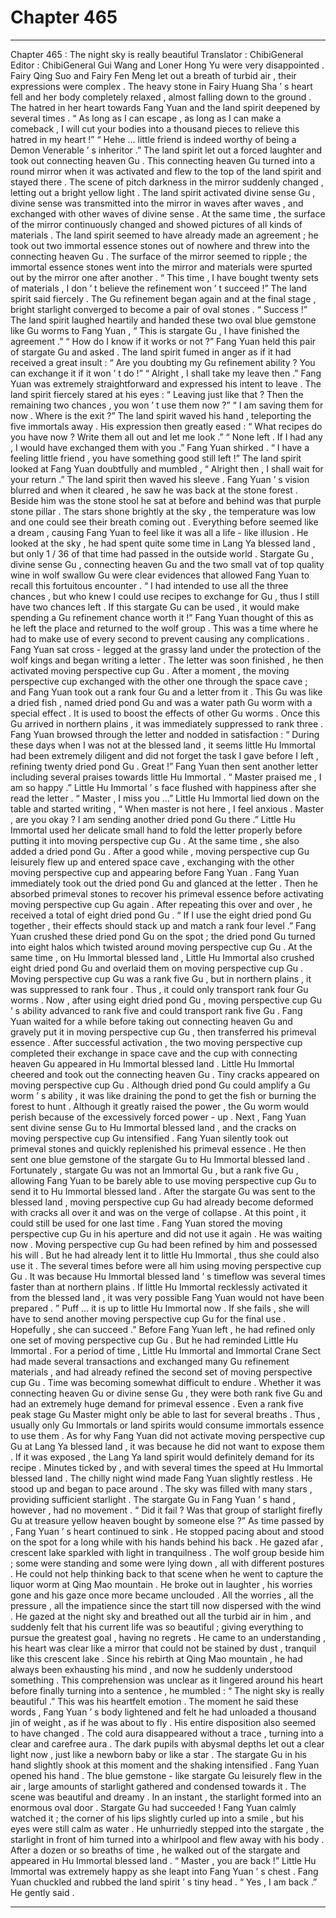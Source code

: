 
# Chapter 465


---

Chapter 465 : The night sky is really beautiful
Translator : ChibiGeneral Editor : ChibiGeneral
Gui Wang and Loner Hong Yu were very disappointed .
Fairy Qing Suo and Fairy Fen Meng let out a breath of turbid air , their expressions were complex .
The heavy stone in Fairy Huang Sha ’ s heart fell and her body completely relaxed , almost falling down to the ground . The hatred in her heart towards Fang Yuan and the land spirit deepened by several times .
“ As long as I can escape , as long as I can make a comeback , I will cut your bodies into a thousand pieces to relieve this hatred in my heart !”
“ Hehe … little friend is indeed worthy of being a Demon Venerable ’ s inheritor .” The land spirit let out a forced laughter and took out connecting heaven Gu .
This connecting heaven Gu turned into a round mirror when it was activated and flew to the top of the land spirit and stayed there .
The scene of pitch darkness in the mirror suddenly changed , letting out a bright yellow light .
The land spirit activated divine sense Gu , divine sense was transmitted into the mirror in waves after waves , and exchanged with other waves of divine sense .
At the same time , the surface of the mirror continuously changed and showed pictures of all kinds of materials .
The land spirit seemed to have already made an agreement ; he took out two immortal essence stones out of nowhere and threw into the connecting heaven Gu .
The surface of the mirror seemed to ripple ; the immortal essence stones went into the mirror and materials were spurted out by the mirror one after another .
“ This time , I have bought twenty sets of materials , I don ’ t believe the refinement won ’ t succeed !” The land spirit said fiercely .
The Gu refinement began again and at the final stage , bright starlight converged to become a pair of oval stones .
“ Success !” The land spirit laughed heartily and handed these two oval blue gemstone like Gu worms to Fang Yuan , “ This is stargate Gu , I have finished the agreement .”
“ How do I know if it works or not ?” Fang Yuan held this pair of stargate Gu and asked .
The land spirit fumed in anger as if it had received a great insult : “ Are you doubting my Gu refinement ability ? You can exchange it if it won ’ t do !”
“ Alright , I shall take my leave then .” Fang Yuan was extremely straightforward and expressed his intent to leave .
The land spirit fiercely stared at his eyes : “ Leaving just like that ? Then the remaining two chances , you won ’ t use them now ?”
“ I am saving them for now . Where is the exit ?”
The land spirit waved his hand , teleporting the five immortals away . His expression then greatly eased : “ What recipes do you have now ? Write them all out and let me look .”
“ None left . If I had any , I would have exchanged them with you .” Fang Yuan shirked .
“ I have a feeling little friend , you have something good still left !” The land spirit looked at Fang Yuan doubtfully and mumbled , “ Alright then , I shall wait for your return .”
The land spirit then waved his sleeve .
Fang Yuan ’ s vision blurred and when it cleared , he saw he was back at the stone forest . Beside him was the stone stool he sat at before and behind was that purple stone pillar .
The stars shone brightly at the sky , the temperature was low and one could see their breath coming out .
Everything before seemed like a dream , causing Fang Yuan to feel like it was all a life - like illusion .
He looked at the sky , he had spent quite some time in Lang Ya blessed land , but only 1 / 36 of that time had passed in the outside world .
Stargate Gu , divine sense Gu , connecting heaven Gu and the two small vat of top quality wine in wolf swallow Gu were clear evidences that allowed Fang Yuan to recall this fortuitous encounter .
“ I had intended to use all the three chances , but who knew I could use recipes to exchange for Gu , thus I still have two chances left . If this stargate Gu can be used , it would make spending a Gu refinement chance worth it !”
Fang Yuan thought of this as he left the place and returned to the wolf group .
This was a time where he had to make use of every second to prevent causing any complications . Fang Yuan sat cross - legged at the grassy land under the protection of the wolf kings and began writing a letter .
The letter was soon finished , he then activated moving perspective cup Gu . After a moment , the moving perspective cup exchanged with the other one through the space cave ; and Fang Yuan took out a rank four Gu and a letter from it .
This Gu was like a dried fish , named dried pond Gu and was a water path Gu worm with a special effect . It is used to boost the effects of other Gu worms .
Once this Gu arrived in northern plains , it was immediately suppressed to rank three .
Fang Yuan browsed through the letter and nodded in satisfaction : “ During these days when I was not at the blessed land , it seems little Hu Immortal had been extremely diligent and did not forget the task I gave before I left , refining twenty dried pond Gu . Great !”
Fang Yuan then sent another letter including several praises towards little Hu Immortal .
“ Master praised me , I am so happy .” Little Hu Immortal ’ s face flushed with happiness after she read the letter .
“ Master , I miss you …” Little Hu Immortal lied down on the table and started writing , “ When master is not here , I feel anxious . Master , are you okay ? I am sending another dried pond Gu there .”
Little Hu Immortal used her delicate small hand to fold the letter properly before putting it into moving perspective cup Gu .
At the same time , she also added a dried pond Gu .
After a good while , moving perspective cup Gu leisurely flew up and entered space cave , exchanging with the other moving perspective cup and appearing before Fang Yuan .
Fang Yuan immediately took out the dried pond Gu and glanced at the letter . Then he absorbed primeval stones to recover his primeval essence before activating moving perspective cup Gu again .
After repeating this over and over , he received a total of eight dried pond Gu .
“ If I use the eight dried pond Gu together , their effects should stack up and match a rank four level .”
Fang Yuan crushed these dried pond Gu on the spot ; the dried pond Gu turned into eight halos which twisted around moving perspective cup Gu . At the same time , on Hu Immortal blessed land , Little Hu Immortal also crushed eight dried pond Gu and overlaid them on moving perspective cup Gu .
Moving perspective cup Gu was a rank five Gu , but in northern plains , it was suppressed to rank four . Thus , it could only transport rank four Gu worms .
Now , after using eight dried pond Gu , moving perspective cup Gu ’ s ability advanced to rank five and could transport rank five Gu .
Fang Yuan waited for a while before taking out connecting heaven Gu and gravely put it in moving perspective cup Gu , then transferred his primeval essence .
After successful activation , the two moving perspective cup completed their exchange in space cave and the cup with connecting heaven Gu appeared in Hu Immortal blessed land .
Little Hu Immortal cheered and took out the connecting heaven Gu .
Tiny cracks appeared on moving perspective cup Gu .
Although dried pond Gu could amplify a Gu worm ’ s ability , it was like draining the pond to get the fish or burning the forest to hunt . Although it greatly raised the power , the Gu worm would perish because of the excessively forced power - up .
Next , Fang Yuan sent divine sense Gu to Hu Immortal blessed land , and the cracks on moving perspective cup Gu intensified .
Fang Yuan silently took out primeval stones and quickly replenished his primeval essence .
He then sent one blue gemstone of the stargate Gu to Hu Immortal blessed land .
Fortunately , stargate Gu was not an Immortal Gu , but a rank five Gu , allowing Fang Yuan to be barely able to use moving perspective cup Gu to send it to Hu Immortal blessed land .
After the stargate Gu was sent to the blessed land , moving perspective cup Gu had already become deformed with cracks all over it and was on the verge of collapse .
At this point , it could still be used for one last time .
Fang Yuan stored the moving perspective cup Gu in his aperture and did not use it again .
He was waiting now .
Moving perspective cup Gu had been refined by him and possessed his will . But he had already lent it to little Hu Immortal , thus she could also use it .
The several times before were all him using moving perspective cup Gu .
It was because Hu Immortal blessed land ’ s timeflow was several times faster than at northern plains . If little Hu Immortal recklessly activated it from the blessed land , it was very possible Fang Yuan would not have been prepared .
” Puff … it is up to little Hu Immortal now . If she fails , she will have to send another moving perspective cup Gu for the final use . Hopefully , she can succeed .”
Before Fang Yuan left , he had refined only one set of moving perspective cup Gu . But he had reminded Little Hu Immortal . For a period of time , Little Hu Immortal and Immortal Crane Sect had made several transactions and exchanged many Gu refinement materials , and had already refined the second set of moving perspective cup Gu .
Time was becoming somewhat difficult to endure .
Whether it was connecting heaven Gu or divine sense Gu , they were both rank five Gu and had an extremely huge demand for primeval essence . Even a rank five peak stage Gu Master might only be able to last for several breaths . Thus , usually only Gu Immortals or land spirits would consume immortals essence to use them .
As for why Fang Yuan did not activate moving perspective cup Gu at Lang Ya blessed land , it was because he did not want to expose them . If it was exposed , the Lang Ya land spirit would definitely demand for its recipe .
Minutes ticked by , and with several times the speed at Hu Immortal blessed land .
The chilly night wind made Fang Yuan slightly restless . He stood up and began to pace around .
The sky was filled with many stars , providing sufficient starlight . The stargate Gu in Fang Yuan ’ s hand , however , had no movement .
“ Did it fail ? Was that group of starlight firefly Gu at treasure yellow heaven bought by someone else ?” As time passed by , Fang Yuan ’ s heart continued to sink .
He stopped pacing about and stood on the spot for a long while with his hands behind his back .
He gazed afar , crescent lake sparkled with light in tranquilness . The wolf group beside him ; some were standing and some were lying down , all with different postures .
He could not help thinking back to that scene when he went to capture the liquor worm at Qing Mao mountain .
He broke out in laughter , his worries gone and his gaze once more became unclouded .
All the worries , all the pressure , all the impatience since the start till now dispersed with the wind .
He gazed at the night sky and breathed out all the turbid air in him , and suddenly felt that his current life was so beautiful ; giving everything to pursue the greatest goal , having no regrets .
He came to an understanding , his heart was clear like a mirror that could not be stained by dust , tranquil like this crescent lake .
Since his rebirth at Qing Mao mountain , he had always been exhausting his mind , and now he suddenly understood something .
This comprehension was unclear as it lingered around his heart before finally turning into a sentence , he mumbled : “ The night sky is really beautiful .”
This was his heartfelt emotion .
The moment he said these words , Fang Yuan ’ s body lightened and felt he had unloaded a thousand jin of weight , as if he was about to fly .
His entire disposition also seemed to have changed . The cold aura disappeared without a trace , turning into a clear and carefree aura . The dark pupils with abysmal depths let out a clear light now , just like a newborn baby or like a star .
The stargate Gu in his hand slightly shook at this moment and the shaking intensified .
Fang Yuan opened his hand .
The blue gemstone - like stargate Gu leisurely flew in the air , large amounts of starlight gathered and condensed towards it . The scene was beautiful and dreamy .
In an instant , the starlight formed into an enormous oval door .
Stargate Gu had succeeded !
Fang Yuan calmly watched it ; the corner of his lips slightly curled up into a smile , but his eyes were still calm as water .
He unhurriedly stepped into the stargate , the starlight in front of him turned into a whirlpool and flew away with his body .
After a dozen or so breaths of time , he walked out of the stargate and appeared in Hu Immortal blessed land .
“ Master , you are back !” Little Hu Immortal was extremely happy as she leapt into Fang Yuan ’ s chest .
Fang Yuan chuckled and rubbed the land spirit ’ s tiny head .
“ Yes , I am back .” He gently said .

---

